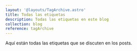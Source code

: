 ```yaml
---
layout: '@layouts/TagArchive.astro'
title: Todas las etiquetas
description: Todas las etiquetas en este blog
collection: blog
reference: tagArchive
---
```


Aquí están todas las etiquetas que se discuten en los posts.
